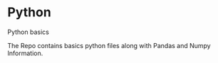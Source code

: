 # Python
Python basics

The Repo contains basics python files along with Pandas and Numpy Information.

